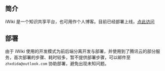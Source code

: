 ## 简介

iWiki 是一个知识共享平台，也可用作个人博客。目前已经部署上线，[点此访问](https://wiki.incv.net)

## 部署

由于 iWiki 使用的开发模式为前后端分离开发与部署，并使用到了腾讯云的部分服务，首次部署的步骤、耗时较多，暂不提供部署步骤，可以邮件至 `zhxdida@outlook.com` 协助部署，避免出现未知问题。
